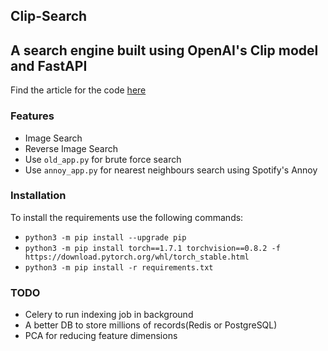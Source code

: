 
## Clip-Search

## A search engine built using OpenAI's Clip model and FastAPI

Find the article for the code [here](https://adeshg7.medium.com/build-your-own-search-engine-using-openais-clip-and-fastapi-part-1-89995aefbcdd)

### Features
* Image Search
* Reverse Image Search
* Use `old_app.py` for brute force search
* Use `annoy_app.py` for nearest neighbours search using Spotify's Annoy

### Installation
To install the requirements use the following commands:
* `python3 -m pip install --upgrade pip`
* `python3 -m pip install torch==1.7.1 torchvision==0.8.2 -f https://download.pytorch.org/whl/torch_stable.html`
* `python3 -m pip install -r requirements.txt`

### TODO
* Celery to run indexing job in background
* A better DB to store millions of records(Redis or PostgreSQL)
* PCA for reducing feature dimensions